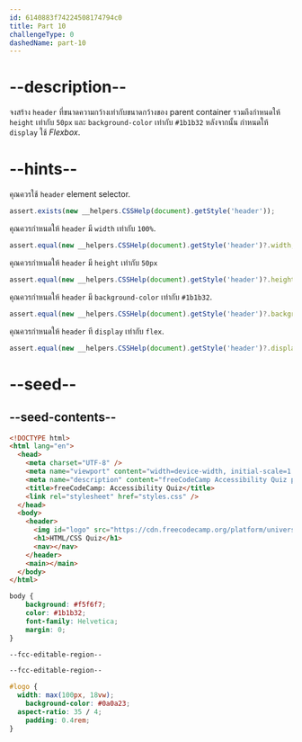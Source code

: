 ```yaml
---
id: 6140883f74224508174794c0
title: Part 10
challengeType: 0
dashedName: part-10
---
```


# --description--

จงสร้าง `header` ที่ขนาดความกว้างเท่ากับขนาดกว้างของ parent container รวมถึงกำหนดให้ `height` เท่ากับ `50px` และ `background-color` เท่ากับ `#1b1b32`
หลังจากนั้น กำหนดให้ `display` ใช้ _Flexbox_.

# --hints--

คุณควรใช้ `header` element selector.

```js
assert.exists(new __helpers.CSSHelp(document).getStyle('header'));
```

คุณควรกำหนดให้ `header` มี `width` เท่ากับ `100%`.

```js
assert.equal(new __helpers.CSSHelp(document).getStyle('header')?.width, '100%');
```

คุณควรกำหนดให้ `header` มี `height` เท่ากับ `50px`

```js
assert.equal(new __helpers.CSSHelp(document).getStyle('header')?.height, '50px');
```

คุณควรกำหนดให้ `header` มี `background-color` เท่ากับ `#1b1b32`.

```js
assert.equal(new __helpers.CSSHelp(document).getStyle('header')?.backgroundColor, 'rgb(27, 27, 50)');
```

คุณควรกำหนดให้ `header` ที `display` เท่ากับ `flex`.

```js
assert.equal(new __helpers.CSSHelp(document).getStyle('header')?.display, 'flex');
```

# --seed--

## --seed-contents--

```html
<!DOCTYPE html>
<html lang="en">
  <head>
    <meta charset="UTF-8" />
    <meta name="viewport" content="width=device-width, initial-scale=1.0" />
    <meta name="description" content="freeCodeCamp Accessibility Quiz practice project" />
    <title>freeCodeCamp: Accessibility Quiz</title>
    <link rel="stylesheet" href="styles.css" />
  </head>
  <body>
    <header>
      <img id="logo" src="https://cdn.freecodecamp.org/platform/universal/fcc_primary.svg">
      <h1>HTML/CSS Quiz</h1>
      <nav></nav>
    </header>
    <main></main>
  </body>
</html>

```

```css
body {
	background: #f5f6f7;
	color: #1b1b32;
	font-family: Helvetica;
	margin: 0;
}

--fcc-editable-region--

--fcc-editable-region--

#logo {
  width: max(100px, 18vw);
	background-color: #0a0a23;
  aspect-ratio: 35 / 4;
	padding: 0.4rem;
}

```

